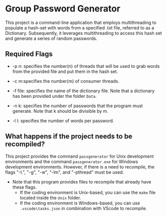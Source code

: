 # Group Password Generator
This project is a command-line application that employs multithreading to populate a hash-set with words from a specified .txt file, referred to as a Dictionary. Subsequently, it leverages multithreading to access this hash set and generate a series of random passwords.

## Required Flags
* -p n: specifies the number(n) of threads that will be used to grab words from the provided file and put them in the hash set.

* -c m:specifies the number(m) of consumer threads.

* -f file: specifies the name of the dictionary file. Note that a dictionary has been provided under the folder `Data`.

* -n k: specifies the number of passwords that the program must generate. Note that k should be divisible by m.

* -l l: specifies the number of words per password.


## What happens if the project needs to be recompiled?
This project provides the command `passgenerator` for Unix development environments and the command `passgenerator.exe` for Windows development environments. However, if there is a need to recompile, the flags "-I.", "-g", "-w", "-lm", and "-pthread" must be used.
* Note that this program provides files to recompile that already have these flags.
  * If the coding environment is Unix-based, you can use the `make` file located inside the `Unix` folder.
  * If the coding environment is Windows-based, you can use `.vscode\tasks.json` in combination with VScode to recompile.
